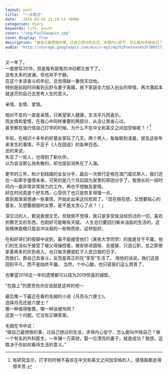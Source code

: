 ```yaml
---
layout: post
title:  "一点笔记"
date:   2019-03-26 21:10:14 +0000
categories: diary
keywords: life, youth
cover: "/img/PaulGauguin.jpg"
cover_display: True
description: “做自己最想做的事，过自己想过的生活，求得内心安宁，怎么能叫作贱自己？做一个有名的外科医生，一年赚一万英镑，娶一位漂亮的妻子，就是成功？我想，这取决于你如何看待生活的意义。”
audio: "http://storage.googleapis.com/muxiv-mp3/mp3%2Fnetease%2F30051730?GoogleAccessId=51201153549-compute%40developer.gserviceaccount.com&Expires=1555412139&Signature=bzp9XCWHpEhuhmrPCtyNUhfv0yswUdkV1SieS4Od30bDx87XIv6SgGjIaKm96bKwasmffGnA1mRdw3jriKXjp6aly84ev2NdvlMaTNNg2dcUH5CTWOIUCGVbmr1QfwlHRiS3EqAGbxvIkja2J4Y2wSAhekbAAtUU%2BkeFXXlNNYSx%2FxwcaJaId0ofpwZYkDP8nlaEfXY4v%2Bwc04XqXJM2ZSKOAQKtHBBI%2Fd%2BdQlIahfc1%2BO6mgsicAACXZf9NIDCW8iv3gE%2BmUioFuD%2BZW9fCi6n78OSTMcADWc3FoRG5naPEpod0j2CsoQtZ8z4gEb%2B6ZcKd7ngauqOwgjWS9hv%2F6w%3D%3D"
---
```


又一年了。  
一直想写2018，但是每有提笔的冲动都又放下了。  
没有太多的波澜，但也并不宁静。  
在这个本该奋斗的年纪，总觉得缺一番惊天动地。  
特别是前段时间看到云舒与妻子离婚，放下家庭全力投入创业的举措，再次激起本就迷茫的自己去思考人生的意义。  

亲情、友情、爱情。  

相对不变的一直是亲情，只希望家人健康，生活平凡而喜乐。  
而友情和爱情，在我心中同样重要的两部分，从没让我省心过。  
甚至都在强行怪自己打字的时候，为什么不在中文和英文之间加空格呢？！[^note1]  

年前，在相识十多年的好基友家玩了几天。两个男人，每每聊到凌晨，提及这些年来发生的事情，不亚于《人在囧途》的各种百态。  
总的来说，  
失去了一些人，也得到了新伙伴。  
以为会没那么快失散的，却也提前消失在了人海。  

更早的三年，和计划结婚的女友分手，最后一次旅行定格在澳门威尼斯人，我们还在一起牵手憧憬未来，可笑的是几个月后因为家里的原因分手了。我很长的一段时间内一直非常非常努力的工作，再也不想触及爱情。  
好在时间真是个好东西，心受伤了也只是恢复得慢一点。  
直到我渐渐想通一些事情，开始走出来这份悲观了。「现在倒在想，又想要贴心的基友，又想要甜甜的女票，是不是太贪心了点？！」  

深交过的人，都说我很文艺。但我倒不觉得，我只是享受我没经历过的一切，喜欢折腾艺文的东西，也刚好可能略有天赋。  人生总归要回归柴米油盐的生活的，这些精神食粮只是会冲淡我的一些物质欲，这样挺好。  

在和好哥们的夜聊中说到，最不能接受他们（某些大学同学）的就是甘于平庸。他们的生活似乎接受了被父母操控着，被安排进国局、去接替、只选公职，总之即使拿着再多的灰色收入，也只每天搪瓷缸子人民日报的日子。  
而我们，靠自己去奋斗，反而是真正的在“享受”生活了。 用他的话说，我们这是回到平凡，而不是始终平庸。 当然，个中心酸，也只容我们这么愤青了。  

也奢望2018这一年的遗憾都可以成为2019惊喜的铺垫。  

"在路上"的感觉也许应该就是这样的吧～  

最后推一下最近在看的毛姆的小说《月亮与六便士》。  
选择月亮还是六便士？  
哪一种值得敬畏，哪一种该被怜悯？  
这是一个问题。它没有正确答案。  

毛姆在书中说：  
“做自己最想做的事，过自己想过的生活，求得内心安宁，怎么能叫作贱自己？做一个有名的外科医生，一年赚一万英镑，娶一位漂亮的妻子，就是成功？我想，这取决于你如何看待生活的意义。”  


[^note1]:有研究显示，打字的时候不喜欢在中文和英文之间加空格的人，感情路都走得很辛苦.
